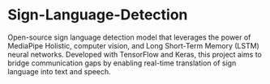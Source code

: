 # Sign-Language-Detection
Open-source sign language detection model that leverages the power of MediaPipe Holistic, computer vision, and Long Short-Term Memory (LSTM) neural networks. Developed with TensorFlow and Keras, this project aims to bridge communication gaps by enabling real-time translation of sign language into text and speech.
